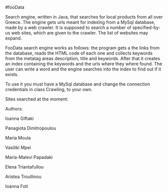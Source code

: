 #fooData

Search engine, written in Java, that searches for local products from all over Greece. The engine gets urls meant for indexing
from a MySql database, made by a web crawler. It is supposed to search a number of specified-by-us web sites, which are given to
the crawler. The list of websites may expand. 
	
FooData search engine works as follows: the program gets a the links from the database, reads the HTML code of each one and
collects keywords from the metatag areas description, title and keywords. After that it creates an index containing the keywords
and the urls where they where found. The user can write a word and the engine searches into the index to find out if it exists.
	
To use it you must have a MySql database and change the connection credentials in class Crawling, to your own.

 Sites searched at the moment:




 
   Authors:
   
Ioanna Giftaki

Panagiota Dimitropoulou

Maria Moula

Vasiliki Mpei

Maria-Malevi Papadaki

Elena Triantafullou

Aristea Troullinou

Ioanna Foti



